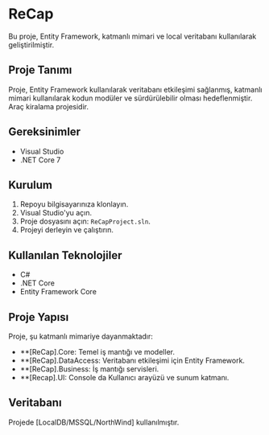 # ReCap

Bu proje, Entity Framework, katmanlı mimari ve local veritabanı kullanılarak geliştirilmiştir.

## Proje Tanımı

Proje, Entity Framework kullanılarak veritabanı etkileşimi sağlanmış, katmanlı mimari kullanılarak kodun modüler ve sürdürülebilir olması hedeflenmiştir. Araç kiralama projesidir.

## Gereksinimler

- Visual Studio
- .NET Core 7

## Kurulum

1. Repoyu bilgisayarınıza klonlayın.
2. Visual Studio'yu açın.
3. Proje dosyasını açın: `ReCapProject.sln`.
4. Projeyi derleyin ve çalıştırın.

## Kullanılan Teknolojiler

- C#
- .NET Core
- Entity Framework Core

## Proje Yapısı

Proje, şu katmanlı mimariye dayanmaktadır:

- **[ReCap].Core: Temel iş mantığı ve modeller.
- **[ReCap].DataAccess: Veritabanı etkileşimi için Entity Framework.
- **[ReCap].Business: İş mantığı servisleri.
- **[Recap].UI: Console da Kullanıcı arayüzü ve sunum katmanı.

## Veritabanı

Projede [LocalDB/MSSQL/NorthWind] kullanılmıştır.
